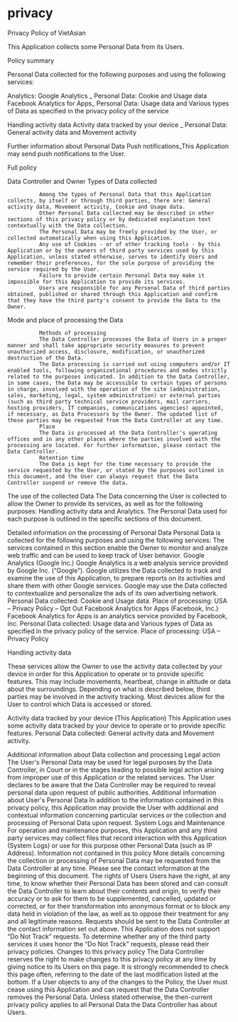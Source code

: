 # privacy
Privacy Policy of VietAsian

This Application collects some Personal Data from its Users.

Policy summary

Personal Data collected for the following purposes and using the following services:

Analytics: Google Analytics _ Personal Data: Cookie and Usage data Facebook Analytics for Apps_ Personal Data: Usage data and Various types of Data as specified in the privacy policy of the service

Handling activity data Activity data tracked by your device _ Personal Data: General activity data and Movement activity

Further information about Personal Data Push notifications_This Application may send push notifications to the User.

Full policy

Data Controller and Owner Types of Data collected

              Among the types of Personal Data that this Application collects, by itself or through third parties, there are: General activity data, Movement activity, Cookie and Usage data.
              Other Personal Data collected may be described in other sections of this privacy policy or by dedicated explanation text contextually with the Data collection.
              The Personal Data may be freely provided by the User, or collected automatically when using this Application.
              Any use of Cookies - or of other tracking tools - by this Application or by the owners of third party services used by this Application, unless stated otherwise, serves to identify Users and remember their preferences, for the sole purpose of providing the service required by the User.
              Failure to provide certain Personal Data may make it impossible for this Application to provide its services.
              Users are responsible for any Personal Data of third parties obtained, published or shared through this Application and confirm that they have the third party's consent to provide the Data to the Owner.
Mode and place of processing the Data

              Methods of processing
              The Data Controller processes the Data of Users in a proper manner and shall take appropriate security measures to prevent unauthorized access, disclosure, modification, or unauthorized destruction of the Data.
              The Data processing is carried out using computers and/or IT enabled tools, following organizational procedures and modes strictly related to the purposes indicated. In addition to the Data Controller, in some cases, the Data may be accessible to certain types of persons in charge, involved with the operation of the site (administration, sales, marketing, legal, system administration) or external parties (such as third party technical service providers, mail carriers, hosting providers, IT companies, communications agencies) appointed, if necessary, as Data Processors by the Owner. The updated list of these parties may be requested from the Data Controller at any time.
              Place
              The Data is processed at the Data Controller's operating offices and in any other places where the parties involved with the processing are located. For further information, please contact the Data Controller.
              Retention time
              The Data is kept for the time necessary to provide the service requested by the User, or stated by the purposes outlined in this document, and the User can always request that the Data Controller suspend or remove the data.
The use of the collected Data The Data concerning the User is collected to allow the Owner to provide its services, as well as for the following purposes: Handling activity data and Analytics. The Personal Data used for each purpose is outlined in the specific sections of this document.

Detailed information on the processing of Personal Data Personal Data is collected for the following purposes and using the following services: The services contained in this section enable the Owner to monitor and analyze web traffic and can be used to keep track of User behavior. Google Analytics (Google Inc.) Google Analytics is a web analysis service provided by Google Inc. (“Google”). Google utilizes the Data collected to track and examine the use of this Application, to prepare reports on its activities and share them with other Google services. Google may use the Data collected to contextualize and personalize the ads of its own advertising network. Personal Data collected: Cookie and Usage data. Place of processing: USA – Privacy Policy – Opt Out Facebook Analytics for Apps (Facebook, Inc.) Facebook Analytics for Apps is an analytics service provided by Facebook, Inc. Personal Data collected: Usage data and Various types of Data as specified in the privacy policy of the service. Place of processing: USA – Privacy Policy

Handling activity data

These services allow the Owner to use the activity data collected by your device in order for this Application to operate or to provide specific features. This may include movements, heartbeat, change in altitude or data about the surroundings. Depending on what is described below, third parties may be involved in the activity tracking. Most devices allow for the User to control which Data is accessed or stored.

Activity data tracked by your device (This Application) This Application uses some activity data tracked by your device to operate or to provide specific features. Personal Data collected: General activity data and Movement activity.

Additional information about Data collection and processing Legal action The User's Personal Data may be used for legal purposes by the Data Controller, in Court or in the stages leading to possible legal action arising from improper use of this Application or the related services. The User declares to be aware that the Data Controller may be required to reveal personal data upon request of public authorities. Additional information about User's Personal Data In addition to the information contained in this privacy policy, this Application may provide the User with additional and contextual information concerning particular services or the collection and processing of Personal Data upon request. System Logs and Maintenance For operation and maintenance purposes, this Application and any third party services may collect files that record interaction with this Application (System Logs) or use for this purpose other Personal Data (such as IP Address). Information not contained in this policy More details concerning the collection or processing of Personal Data may be requested from the Data Controller at any time. Please see the contact information at the beginning of this document. The rights of Users Users have the right, at any time, to know whether their Personal Data has been stored and can consult the Data Controller to learn about their contents and origin, to verify their accuracy or to ask for them to be supplemented, cancelled, updated or corrected, or for their transformation into anonymous format or to block any data held in violation of the law, as well as to oppose their treatment for any and all legitimate reasons. Requests should be sent to the Data Controller at the contact information set out above. This Application does not support “Do Not Track” requests. To determine whether any of the third party services it uses honor the “Do Not Track” requests, please read their privacy policies. Changes to this privacy policy The Data Controller reserves the right to make changes to this privacy policy at any time by giving notice to its Users on this page. It is strongly recommended to check this page often, referring to the date of the last modification listed at the bottom. If a User objects to any of the changes to the Policy, the User must cease using this Application and can request that the Data Controller removes the Personal Data. Unless stated otherwise, the then-current privacy policy applies to all Personal Data the Data Controller has about Users.
